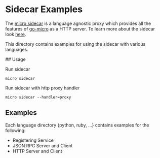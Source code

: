 # Sidecar Examples

The [micro sidecar](https://github.com/micro/micro/tree/master/car) is a language agnostic proxy which provides all the features 
of [go-micro](https://github.com/micro/go-micro) as a HTTP server. To learn more about the sidecar look [here](https://github.com/micro/micro/tree/master/car).

This directory contains examples for using the sidecar with various languages.

## Usage

Run sidecar
```
micro sidecar
```

Run sidecar with http proxy handler
```
micro sidecar --handler=proxy
```

## Examples

Each language directory {python, ruby, ...} contains examples for the following:

- Registering Service
- JSON RPC Server and Client
- HTTP Server and Client
